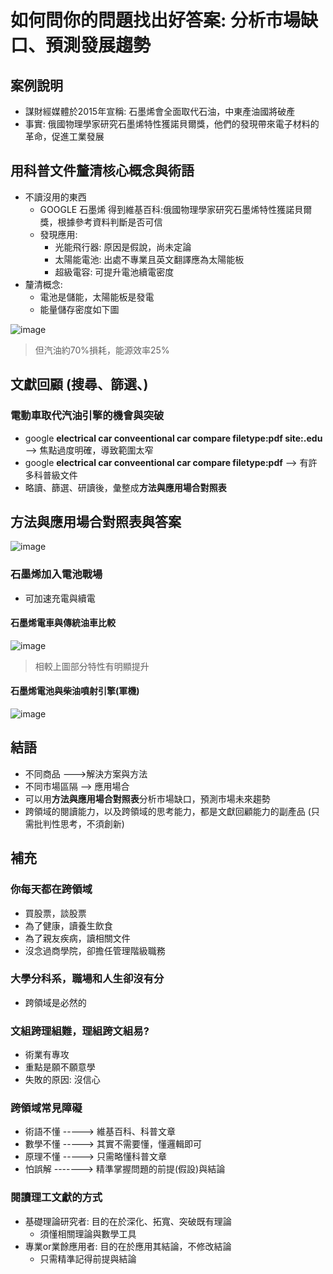 # 如何問你的問題找出好答案: 分析市場缺口、預測發展趨勢
## 案例說明
* 謀財經媒體於2015年宣稱: 石墨烯會全面取代石油，中東產油國將破產
* 事實: 俄國物理學家研究石墨烯特性獲諾貝爾獎，他們的發現帶來電子材料的革命，促進工業發展
## 用科普文件釐清核心概念與術語
* 不讀沒用的東西
   * GOOGLE 石墨烯 得到維基百科:俄國物理學家研究石墨烯特性獲諾貝爾獎，根據參考資料判斷是否可信
   * 發現應用: 
     * 光能飛行器: 原因是假說，尚未定論
     * 太陽能電池: 出處不專業且英文翻譯應為太陽能板
     * 超級電容: 可提升電池續電密度
* 釐清概念:
   * 電池是儲能，太陽能板是發電
   * 能量儲存密度如下圖

![image](https://user-images.githubusercontent.com/62127656/157157184-048a9850-bbac-406d-86d1-cb5716093dbb.png)
> 但汽油約70%損耗，能源效率25%
## 文獻回顧 (搜尋、篩選、)
### 電動車取代汽油引擎的機會與突破
* google **electrical car conveentional car compare filetype:pdf site:.edu** --> 焦點過度明確，導致範圍太窄
* google **electrical car conveentional car compare filetype:pdf** --> 有許多科普級文件
* 略讀、篩選、研讀後，彙整成**方法與應用場合對照表**
## 方法與應用場合對照表與答案
![image](https://user-images.githubusercontent.com/62127656/157158119-58cd71e7-3cc4-4535-b799-f35b614fe048.png)
### 石墨烯加入電池戰場
* 可加速充電與續電
#### 石墨烯電車與傳統油車比較
![image](https://user-images.githubusercontent.com/62127656/157158288-c5c9ccaf-901a-484d-b67d-2165eb298132.png)
>相較上圖部分特性有明顯提升
#### 石墨烯電池與柴油噴射引擎(軍機)
![image](https://user-images.githubusercontent.com/62127656/157158632-396e65a9-8b32-47f7-a186-08c573c73ce9.png)
## 結語
* 不同商品 --->解決方案與方法
* 不同市場區隔 --> 應用場合
* 可以用**方法與應用場合對照表**分析市場缺口，預測市場未來趨勢
* 跨領域的閱讀能力，以及跨領域的思考能力，都是文獻回顧能力的副產品 (只需批判性思考，不須創新)
## 補充
### 你每天都在跨領域
* 買股票，談股票
* 為了健康，讀養生飲食
* 為了親友疾病，讀相關文件
* 沒念過商學院，卻擔任管理階級職務
### 大學分科系，職場和人生卻沒有分
* 跨領域是必然的
### 文組跨理組難，理組跨文組易?
* 術業有專攻
* 重點是願不願意學
* 失敗的原因: 沒信心
### 跨領域常見障礙
* 術語不懂 -----> 維基百科、科普文章
* 數學不懂 -----> 其實不需要懂，懂邏輯即可
* 原理不懂 -----> 只需略懂科普文章
* 怕誤解 -------> 精準掌握問題的前提(假設)與結論
### 閱讀理工文獻的方式
* 基礎理論研究者: 目的在於深化、拓寬、突破既有理論
   * 須懂相關理論與數學工具
* 專業or業餘應用者: 目的在於應用其結論，不修改結論
   * 只需精準記得前提與結論
